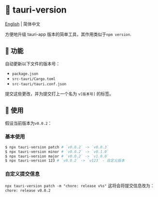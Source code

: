 # :tada: tauri-version

[English](./README.md) | 简体中文

方便地升级 tauri-app 版本的简单工具，其作用类似于`npm version`.

## :rocket: 功能

自动更新以下文件的版本号：

- `package.json`
- `src-tauri/Cargo.toml`
- `src-tauri/tauri.conf.json`

提交这些更改，并为提交打上一个名为 `v[版本号]` 的标签。

## :wrench: 使用

假设当前版本为`v0.0.2`：

### 基本使用

```sh
$ npx tauri-version patch # `v0.0.2` -> `v0.0.3`
$ npx tauri-version minor # `v0.0.2` -> `v0.1.0`
$ npx tauri-version major # `v0.0.2` -> `v1.0.0`
$ npx tauri-version 123 # `v0.0.2` -> `v123` - 自定义版本
```

### 自定义提交信息

`npx tauri-version patch -m "chore: release v%s"`
这将会将提交信息改为：
`chore: release v0.0.2`
